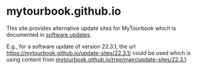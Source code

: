 # mytourbook.github.io

This site provides alternative update sites for MyTourbook which is documented in [software updates](https://mytourbook.sourceforge.io/mytourbook/index.php/download-install/software-updates).

E.g., for a software update of version 22.3.1, the url https://mytourbook.github.io/update-sites/22.3.1/ could be used which is using content from [mytourbook.github.io/tree/main/update-sites/22.3.1](https://github.com/mytourbook/mytourbook.github.io/tree/main/update-sites/22.3.1)
